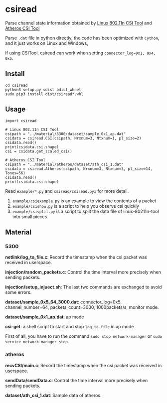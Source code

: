 # csiread

Parse channel state information obtained by
[Linux 802.11n CSI Tool](https://dhalperi.github.io/linux-80211n-csitool/) and
[Atheros CSI Tool](https://wands.sg/research/wifi/AtherosCSI/)

Parse `.dat` file in python directly, the code has been optimized with
`Cython`, and it just works on Linux and Windows,

If using CSITool, csiread can work when setting `connector_log=0x1, 0x4, 0x5`.

## Install

    cd csiread
    python3 setup.py sdist bdist_wheel
    sudo pip3 install dist/csiread*.whl

## Usage

    import csiread
    
    # Linux 802.11n CSI Tool
    csipath = "../material/5300/dataset/sample_0x1_ap.dat"
    csidata = csiread.CSI(csipath, Nrxnum=3, Ntxnum=1, pl_size=2)
    csidata.read()
    print(csidata.csi.shape)
    csi = csidata.get_scaled_csi()
    
    # Atheros CSI Tool
    csipath = "../material/atheros/dataset/ath_csi_1.dat"
    csidata = csiread.Atheros(csipath, Nrxnum=3, Ntxnum=3, pl_size=14, Tones=56)
    csidata.read()
    print(csidata.csi.shape)

Read `example/*.py` and `csiread/csiread.pyx` for more detail.

1. `example/csiexample.py` is an example to view the contents of a packet
2. `example/csishow.py` is a script to help you observe csi quickly
3. `example/csisplit.py` is a script to split the data file of 
linux-80211n-tool into small pieces

## Material

### 5300

__netlink/log_to_file.c__: Record the timestamp when the csi packet was received in userspace.

__injection/random_packets.c__: Control the time interval more precisely when sending packets.

__injection/setup_injuect.sh__: The last two commands are exchanged to avoid some errors.

__dataset/sample_0x5_64_3000.dat__: connector_log=0x5, channel_number=64, packets_count=3000, 1000packets/s, monitor mode.

__dataset/sample_0x1_ap.dat__: ap mode

__csi-get__: a shell script to start and stop `log_to_file` in ap mode

First of all, you have to run the command `sudo stop network-manager` or `sudo service network-manager stop`.

### atheros

__recvCSI/main.c__: Record the timestamp when the csi packet was received in userspace.

__sendData/sendData.c__: Control the time interval more precisely when sending packets.

__dataset/ath_csi_1.dat__: Sample data of atheros.
